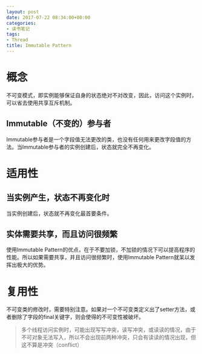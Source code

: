 ```yaml
---
layout: post
date: 2017-07-22 08:34:00+00:00
categories: 
- 读书笔记
tags:
- Thread
title: Immutable Pattern
---
```


# 概念

不可变模式，即实例能够保证自身的状态绝对不对改变，因此，访问这个实例时，可以省去使用共享互斥机制。

<!-- more -->

## Immutable（不变的）参与者
Immutable参与者是一个字段值无法更改的类，也没有任何用来更改字段值的方法。当Immutable参与者的实例创建后，状态就完全不再变化。

# 适用性

## 当实例产生，状态不再变化时
当实例创建后，状态就不再变化最首要条件。

## 实体需要共享，而且访问很频繁
使用Immutable Pattern的优点，在于不要加锁，不加锁的情况下可以提高程序的性能。所以如果需要共享，并且访问很频繁时，使用Immutable Pattern就呆以发挥出极大的优势。

# 复用性
不可变类的修改时，需要特别注意。如果对一个不可变类定义出了setter方法，或者删除了字段的final关键字，则会使得的不可变性被破坏。


>多个线程访问实例时，可能出现写写冲突，读写冲突，或读读的情况，由于不可对象无法写入，所以不会出现前两种冲突，只会有读读的情况出现，但这不算是冲突（conflict）
